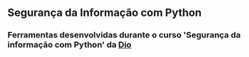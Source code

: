## Segurança da Informação com Python
### Ferramentas desenvolvidas durante o curso 'Segurança da informação com Python' da [Dio](https://web.dio.me/course/seguranca-da-informacao-com-python/)